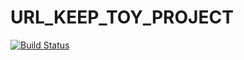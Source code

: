 # URL_KEEP_TOY_PROJECT
[![Build Status](https://travis-ci.org/yajungi/ToyProject.svg?branch=master)](https://travis-ci.org/yajungi/ToyProject)
